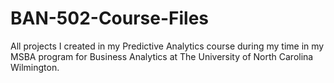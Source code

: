 # BAN-502-Course-Files
All projects I created in my Predictive Analytics course during my time in my MSBA program for Business Analytics at The University of North Carolina Wilmington.

